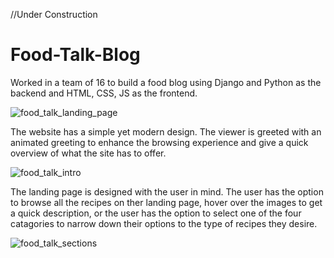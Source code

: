 //Under Construction

# Food-Talk-Blog

Worked in a team of 16 to build a food blog using Django and Python as the backend and HTML, CSS, JS as the frontend.

![food_talk_landing_page](https://user-images.githubusercontent.com/94077710/158485855-f5e95a31-558c-4a37-b3f0-95c86d007361.png)

The website has a simple yet modern design. The viewer is greeted with an animated greeting to enhance the browsing experience and give a quick overview of what the site has to offer.

![food_talk_intro](https://user-images.githubusercontent.com/94077710/158485599-73cc4933-51e8-4b95-9b1e-0b42c1809326.gif)

The landing page is designed with the user in mind. The user has the option to browse all the recipes on ther landing page, hover over the images to get a quick description, or the user has the option to select one of the four catagories to narrow down their options to the type of recipes they desire.

![food_talk_sections](https://user-images.githubusercontent.com/94077710/158485879-e996c728-2b1e-4172-8e66-a71819c8c373.gif)
